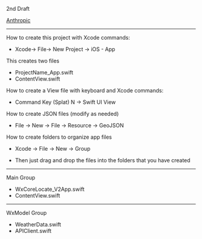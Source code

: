 2nd Draft

[Anthropic](https://www.anthropic.com)

- - - - 
How to create this project with Xcode commands:

* Xcode-> File-> New Project -> iOS - App

This creates two files

* ProjectName_App.swift
* ContentView.swift

How to create a View file with keyboard and Xcode commands:

* Command Key (Splat) N -> Swift UI View

How to create JSON files (modify as needed)

* File -> New -> File -> Resource -> GeoJSON

How to create folders to organize app files

* Xcode -> File -> New -> Group

* Then just drag and drop the files into the folders that you have created

- - - -

Main Group

* WxCoreLocate_V2App.swift
* ContentView.swift

- - - -

WxModel Group

* WeatherData.swift
* APIClient.swift

